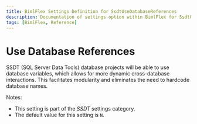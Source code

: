 ```yaml
---
title: BimlFlex Settings Definition for SsdtUseDatabaseReferences
description: Documentation of settings option within BimlFlex for SsdtUseDatabaseReferences
tags: [BimlFlex, Reference]
---
```


# Use Database References

SSDT (SQL Server Data Tools) database projects will be able to use database variables, which allows for more dynamic cross-database interactions. This facilitates modularity and eliminates the need to hardcode database names.

Notes:

* This setting is part of the *SSDT* settings category.
* The default value for this setting is `N`.
